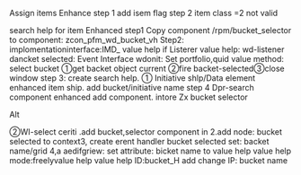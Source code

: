 Assign items Enhance 
step 1 add isem flag 
step 2 item class =2 not valid 

search help for item Enhanced
step1 Copy  component /rpm/bucket_selector to component: zcon_pfm_wd_bucket_vh
Step2: implomentationinterface:IMD_ value help
if Listerer value help: wd-listener dancket selected: Event Interface wdonit: Set portfolio,quid value
method: select bucket ①get backet object current 
②fire backet-selected③close window
step 3: create search help.
① Initiative shlp/Data element enhanced item ship.
add bucket/initiative name
step 4 Dpr-search component enhanced add component. intore Zx bucket selector

Alt

②WI-select ceriti
.add bucket,selector component in
2.add node: bucket selected to context3, create erent handler bucket selected set: backet name/grid
4,a aedifgriew: set attribute: bicket name
to value help
value help mode:freelyvalue help value help ID:bucket_H add change IP: bucket name
